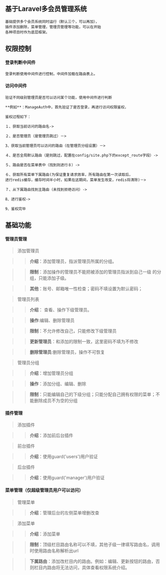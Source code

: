 ## 基于Laravel多会员管理系统

````
基础提供多个会员系统同时运行（默认三个，可以再加），
插件添加删除，菜单管理，管理员管理等功能，可以在开始
各种项目时作为底层框架。
````
## 权限控制

#### 登录判断中间件
````
登录判断使用中间件进行控制，中间件加载在路由表上。
````
#### 访问中间件
````
验证不同级别管理员是否可以访问某个功能，使用中间件进行判断

**例如**：ManageAuth中，首先验证了是否登录，再进行访问权限鉴权，

鉴权过程如下：

１、获取当前访问的路由名->

２、是否管理员（是管理员跳过）－>

3、获取当前管理员可以访问的路由（在管理员分组设置）－>

４、是否全局默认路由（是则跳过，配置在config/site.php下的except_route字段）->

５、路由是否在菜单表中（找到则进行８）->

６、获取所有菜单下属路由(为保证重复请求效率，所有路由在第一次读取后，
进行redis缓存，缓存时间半小时，如果在这期间，菜单发生改变，redis将清除)－>

７、从下属路由找到主路由（未找到拒绝访问）->

8、进行鉴权->

9、鉴权完毕
````

## 基础功能

#### 管理员管理

>添加管理员

>> **介绍**：添加管理员，指派管理员所属的分组。

>> **限制**：添加操作的管理员不能把被添加的管理员指派到自己一级
的分组，只能添加子级。

>> **其他**：账号、邮箱唯一性检查；密码不填设置为默认密码；


> 管理员列表

>> **介绍**： 查看、操作下级管理员。

>> **操作**:编辑、删除管理员

>> **限制**：不允许修改自己，只能修改下级管理员

>> **更新管理员**：和添加的限制一致，这里密码不填为不修改

>> **删除管理员**:删除管理员，操作不可恢复

> 管理员分组

>> **介绍**：增加管理员分组

>> **操作**：添加分组、编辑、删除

>> **限制**：只能编辑自己的下级分组；只能分配自己拥有权限的菜单；不能删除成员不为空的分组

#### 插件管理

>添加插件

>> **介绍**：添加前后台插件

>前台插件

>> **介绍**：使用guard('users')用户验证

>后台插件

>> **介绍**：使用guard('manager')用户验证

#### 菜单管理（仅超级管理员用户可以访问）

>管理菜单

>> **介绍**：管理后台的左侧菜单增删改查


>添加菜单

>> **介绍**：添加菜单

>> **限制**：顶级栏目路由名称可以不填，其他子级一律填写路由名，调用时使用路由名称解析出url

>> **下属路由**：添加改栏目内的路由。例如：编辑、更新按钮的路由，否则栏目内路由将无法访问，具体查看权限系统介绍。

